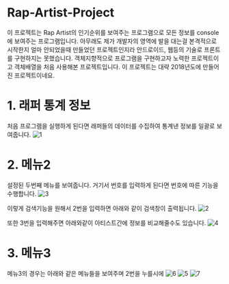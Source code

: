 # Rap-Artist-Project

이 프로젝트는 Rap Artist의 인기순위를 보여주는 프로그램으로 모든 정보를 console에 보여주는 프로그램입니다. 아무래도 제가 개발자의 영역에 발을 대는걸 본격적으로 시작한지 얼마 안되었을때 만들었던 프로젝트인지라 안드로이드, 웹등의 기술로 프론트를 구현하지는 못했습니다. 객체지향적으로 프로그램을 구현하고자 노력한 프로젝트이고 객체배열을 처음 사용해본 프로젝트입니다. 이 프로젝트는 대략 2018년도에 만들어진 프로젝트이네요.

# 1. 래퍼 통계 정보
처음 프로그램을 실행하게 된다면 래퍼들의 데이터를 수집하여 통계낸 정보를 일괄로 보여줍니다.
![1](https://user-images.githubusercontent.com/52379503/128657409-d82d7dcf-4bdd-45f6-9ea1-5fd958d50ab9.png)

# 2. 메뉴2

설정된 두번째 메뉴를 보여줍니다. 거기서 번호를 입력하게 된다면 번호에 따른 기능을 수행합니다.
![3](https://user-images.githubusercontent.com/52379503/128657419-c4c56bc3-00d7-4a47-8836-a43b170efd43.png)

이렇게 검색기능을 원해서 2번을 입력하면 아래와 같이 검색창이 출력됩니다.
![2](https://user-images.githubusercontent.com/52379503/128657415-c0f16900-e514-4f41-900c-4da579a4100c.png)

또한 3번을 입력해주면 아래와같이 아티스트간에 정보를 비교해줄수도 있습니다.
![4](https://user-images.githubusercontent.com/52379503/128657424-0c806403-17aa-4dbe-91d5-0d7ec026c25e.png)

# 3. 메뉴3

메뉴3의 경우는 아래와 같은 메뉴들을 보여주며 2번을 누를시에
![6](https://user-images.githubusercontent.com/52379503/128657431-14eed958-1983-433d-a8e8-f0f731bbe38d.png)
![5](https://user-images.githubusercontent.com/52379503/128657426-7fa4e921-f4c2-4c32-8d29-d06fb46253d7.png)
![7](https://user-images.githubusercontent.com/52379503/128657433-4ddf7fae-0a08-43d9-83aa-b0086d396dd1.png)





